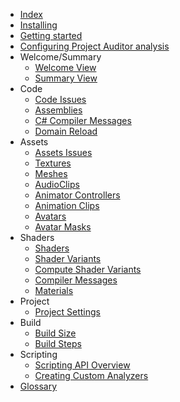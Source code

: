 * [Index](./index.md)
* [Installing](./Installing.md)
* [Getting started](./GettingStarted.md)
* [Configuring Project Auditor analysis](Configuration.md)
* Welcome/Summary
  * [Welcome View](WelcomeView.md)
  * [Summary View](SummaryView.md)
* Code
  * [Code Issues](CodeIssues.md)
  * [Assemblies](CodeAssemblies.md)
  * [C# Compiler Messages](CodeCompilerMessages.md)
  * [Domain Reload](CodeDomainReload.md)
* Assets
  * [Assets Issues](AssetsIssues.md)
  * [Textures](AssetsTextures.md)
  * [Meshes](AssetsMeshes.md)
  * [AudioClips](AssetsAudioClips.md)
  * [Animator Controllers](AssetsAnimatorControllers.md)
  * [Animation Clips](AssetsAnimationClips.md)
  * [Avatars](AssetsAvatars.md)
  * [Avatar Masks](AssetsAvatarMasks.md)
* Shaders
  * [Shaders](Shaders.md)
  * [Shader Variants](ShadersVariants.md)
  * [Compute Shader Variants](ShadersComputeVariants.md)
  * [Compiler Messages](ShadersCompilerMessages.md)
  * [Materials](ShadersMaterials.md)
* Project
  * [Project Settings](ProjectSettings.md)
* Build
  * [Build Size](BuildSize.md)
  * [Build Steps](BuildSteps.md)
* Scripting
  * [Scripting API Overview](./API.md)
  * [Creating Custom Analyzers](./APICustomAnalyzers.md)
* [Glossary](./Glossary.md)







